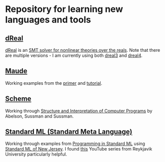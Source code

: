 Repository for learning new languages and tools
=

## [dReal][my_dReal]
[dReal][dReal_github] is an [SMT solver for nonlinear theories over the reals][dReal_paper]. Note that there are multiple versions - I am currently using both [dreal3][dReal3] and [dreal4][dReal4]. 

[my_dReal]:https://github.com/jleffell/primers/tree/master/dReal
[dReal_github]: http://dreal.github.io/
[dReal_paper]: http://www.cs.cmu.edu/~sicung/papers/dReal.pdf
[dReal3]: https://github.com/dreal/dreal3
[dReal4]: https://github.com/dreal/dreal4

## [Maude][my_maude]
Working examples from the [primer][primer_url] and [tutorial][tutorial_url].

[my_maude]: https://github.com/jleffell/primers/tree/master/maude
[primer_url]: http://maude.cs.uiuc.edu/primer/maude-primer.pdf
[tutorial_url]: http://maude.cs.uiuc.edu/maude1/tutorial/

## [Scheme][my_scheme]
Working through [Structure and Interpretation of Computer Programs][sicp] by Abelson, Sussman and Sussman.

[my_scheme]:https://github.com/jleffell/primers/tree/master/scheme
[sicp]: https://mitpress.mit.edu/sicp/

## [Standard ML (Standard Meta Language)][my_sml]
Working through examples from [Programming in Standard ML][progML] using [Standard ML of New Jersey][SMLNJ]. I found [this][SMLRU] YouTube series from Reykjavik University particularly helpful.

[my_sml]: https://github.com/jleffell/primers/tree/master/sml
[progML]: http://www.cs.cmu.edu/~rwh/isml/book.pdf
[SMLNJ]: https://www.smlnj.org/
[SMLRU]: https://www.youtube.com/watch?v=2sqjUWGGzTo
